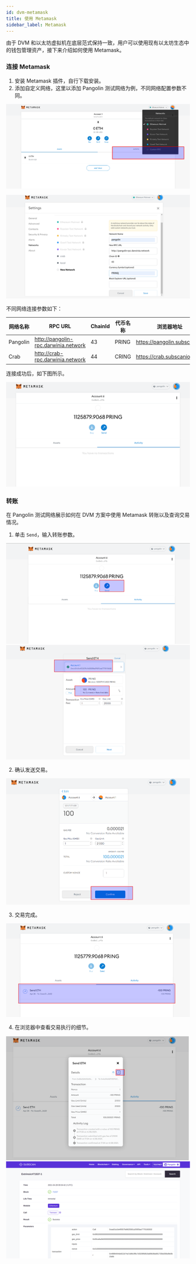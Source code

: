 ```yaml
---
id: dvm-metamask
title: 使用 Metamask
sidebar_label: Metamask
---
```


由于 DVM 和以太坊虚拟机在底层范式保持一致，用户可以使用现有以太坊生态中的钱包管理资产，接下来介绍如何使用 Metamask。

### 连接 Metamask

1. 安装 Metamask 插件，自行下载安装。
2. 添加自定义网络，这里以添加 Pangolin 测试网络为例，不同网络配置参数不同。

![add testnet](assets/dvm/pangolin-home-02.png)

![set testnet](assets/dvm/dvm-metamask-1.png)

不同网络连接参数如下：

| 网络名称   | RPC URL                             | ChainId | 代币名称 | 浏览器地址 |
| ---------| ------------------------------------ | -------| --------|---------- |
| Pangolin | http://pangolin-rpc.darwinia.network | 43     | PRING   | https://pangolin.subscan.io/ |
| Crab     | http://crab-rpc.darwinia.network     | 44     | CRING   | https://crab.subscanio/      |   

连接成功后，如下图所示。

![set testnet success](assets/dvm/dvm-metamask-2.png)

### 转账

在 Pangolin 测试网络展示如何在 DVM 方案中使用 Metamask 转账以及查询交易情况。

1. 单击 `Send`，输入转账参数。 

![set testnet success](assets/dvm/dvm-metamask-3.png)
![set testnet success](assets/dvm/dvm-metamask-4.png)

2. 确认发送交易。

![set testnet success](assets/dvm/dvm-metamask-5.png)

3. 交易完成。

![set testnet success](assets/dvm/dvm-metamask-6.png)

4. 在浏览器中查看交易执行的细节。

![set testnet success](assets/dvm/dvm-metamask-7.png)
![set testnet success](assets/dvm/dvm-metamask-8.png)